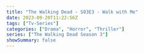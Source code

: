 ```yaml
---
title: "The Walking Dead - S03E3 - Walk with Me"
date: 2023-09-20T11:22:56Z
tags: ["Tv-Series"]
categories: ["Drama", "Horror", "Thriller"]
series: ["The Walking Dead Season 3"]
showSummary: false
---
```


  <mux-player stream-type="on-demand"
  src="https://kp3d-my.sharepoint.com/personal/ryoo_kp3d_onmicrosoft_com/_layouts/15/download.aspx?share=ESrZZUkRwPtFqG6Rqsqj4r0B8bJ6SoV0VA67zPo7jO5oPA" metadata-video-title="The Walking Dead - S03E3 - Walk with Me" prefer-playback="mse" controls>
  </mux-player>
  
  
  <script src="https://cdn.jsdelivr.net/npm/@mux/mux-player"></script>
  
   <script id="MXMQMcFPOC9k02FLXU8Vyd02I8IjOw2YuSVXLJU02YN3fg" type="application/ld+json">
 {
  "@context": "https://schema.org/",
  "@type": "VideoObject",
  "name": "The Walking Dead - S03E3 - Walk with Me",
  "contentUrl": "https://stream.mux.com/bhemoysBFhK8oeHnppphDYmZ01Z2b8MQeNF7zX1t1GFA.m3u8",
  "thumbnailUrl": "https://www.themoviedb.org/t/p/original/mu1zFlKK7pQbGbkCHDyRRQ6RMRW.jpg?width=314&fit_mode=preserve&time=25",
  "uploadDate": "2023-09-20T11:22:56Z",
}

</script>

